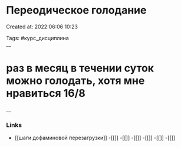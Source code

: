# Переодическое голодание

Created at: 2022:06:06 10:23

Tags: #курс_дисциплина  
__ 

# раз в месяц в течении суток можно голодать, хотя мне нравиться 16/8


__

### Links
- [[шаги дофаминовой перезагрузки]]
-[[]]
-[[]]
-[[]]
-[[]]
-[[]]
-[[]]